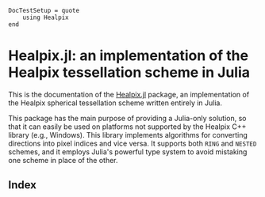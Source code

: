 ```@meta
DocTestSetup = quote
    using Healpix
end
```

# Healpix.jl: an implementation of the Healpix tessellation scheme in Julia

This is the documentation of the [Healpix.jl](https://github.com/ziotom78/Healpix.jl) package, an implementation of the Healpix spherical tessellation scheme written entirely in Julia.

This package has the main purpose of providing a Julia-only solution, so that it can easily be used on platforms not supported by the Healpix C++ library (e.g., Windows).
This library implements algorithms for converting directions into pixel indices and vice versa. It supports both `RING` and `NESTED` schemes, and it employs Julia's powerful type system to avoid mistaking one scheme in place of the other.

## Index

```@index
```
